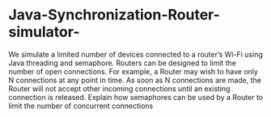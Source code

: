 # Java-Synchronization-Router-simulator-
We simulate a limited number of devices connected to a router’s Wi-Fi using Java threading and semaphore. 
Routers can be designed to limit the number of open connections. For example, a Router may wish to have only N connections at any point in time. 
As soon as N connections are made, the Router will not accept other incoming connections until an existing connection is released. 
Explain how semaphores can be used by a Router to limit the number of concurrent connections

